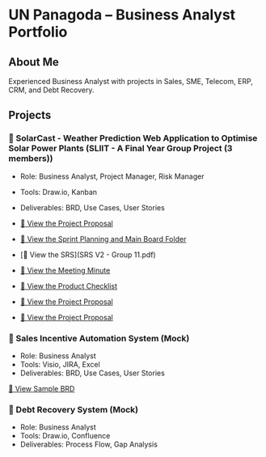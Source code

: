 # UN Panagoda – Business Analyst Portfolio

## About Me
Experienced Business Analyst with projects in Sales, SME, Telecom, ERP, CRM, and Debt Recovery.

## Projects

### 📌 SolarCast - Weather Prediction Web Application to Optimise Solar Power Plants (SLIIT - A Final Year Group Project (3 members))
- Role: Business Analyst, Project Manager, Risk Manager
- Tools: Draw.io, Kanban
- Deliverables: BRD, Use Cases, User Stories

- [📄 View the Project Proposal](Project-Proposal.pdf)
- [📁 View the Sprint Planning and Main Board Folder](Sprint%20Planning%20and%20Main%20Board/)
- [📄 View the SRS](SRS V2 - Group 11.pdf)
- [📄 View the Meeting Minute](Meeting_Minutes_Week01_Board.pdf)
- [📄 View the Product Checklist](product-checklist.pdf)
- [📄 View the Project Proposal](link-to-sample.com)
- [📄 View the Project Proposal](link-to-sample.com)

### 📌 Sales Incentive Automation System (Mock)
- Role: Business Analyst
- Tools: Visio, JIRA, Excel
- Deliverables: BRD, Use Cases, User Stories

[📄 View Sample BRD](link-to-sample.com)

### 📌 Debt Recovery System (Mock)
- Role: Business Analyst
- Tools: Draw.io, Confluence
- Deliverables: Process Flow, Gap Analysis
